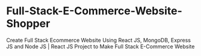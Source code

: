 # Full-Stack-E-Commerce-Website-Shopper
Create Full Stack Ecommerce Website Using React JS, MongoDB, Express JS and Node JS | React JS Project to Make Full Stack E-Commerce Website
